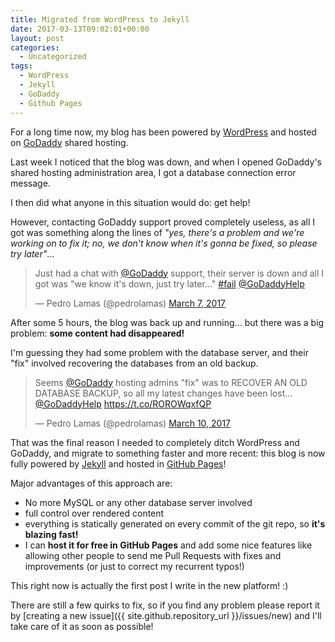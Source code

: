 ```yaml
---
title: Migrated from WordPress to Jekyll
date: 2017-03-13T09:02:01+00:00
layout: post
categories:
  - Uncategorized
tags:
  - WordPress
  - Jekyll
  - GoDaddy
  - Github Pages
---
```

For a long time now, my blog has been powered by [WordPress](http://wordpress.org) and hosted on [GoDaddy](http://www.godaddy.com) shared hosting.

Last week I noticed that the blog was down, and when I opened GoDaddy's shared hosting administration area, I got a database connection error message.

I then did what anyone in this situation would do: get help!

However, contacting GoDaddy support proved completely useless, as all I got was something along the lines of _"yes, there's a problem and we're working on to fix it; no, we don't know when it's gonna be fixed, so please try later"_...

<blockquote class="twitter-tweet" data-conversation="none" data-lang="en"><p lang="en" dir="ltr">Just had a chat with <a href="https://twitter.com/GoDaddy">@GoDaddy</a> support, their server is down and all I got was &quot;we know it&#39;s down, just try later...&quot; <a href="https://twitter.com/hashtag/fail?src=hash">#fail</a> <a href="https://twitter.com/GoDaddyHelp">@GoDaddyHelp</a></p>&mdash; Pedro Lamas (@pedrolamas) <a href="https://twitter.com/pedrolamas/status/839089470880247813">March 7, 2017</a></blockquote>
<script async src="//platform.twitter.com/widgets.js" charset="utf-8"></script>

After some 5 hours, the blog was back up and running... but there was a big problem: **some content had disappeared!**

I'm guessing they had some problem with the database server, and their "fix" involved recovering the databases from an old backup.

<blockquote class="twitter-tweet" data-lang="en"><p lang="en" dir="ltr">Seems <a href="https://twitter.com/GoDaddy">@GoDaddy</a> hosting admins &quot;fix&quot; was to RECOVER AN OLD DATABASE BACKUP, so all my latest changes have been lost... <a href="https://twitter.com/GoDaddyHelp">@GoDaddyHelp</a> <a href="https://t.co/ROROWqxfQP">https://t.co/ROROWqxfQP</a></p>&mdash; Pedro Lamas (@pedrolamas) <a href="https://twitter.com/pedrolamas/status/840237008551333888">March 10, 2017</a></blockquote>
<script async src="//platform.twitter.com/widgets.js" charset="utf-8"></script>

That was the final reason I needed to completely ditch WordPress and GoDaddy, and migrate to something faster and more recent: this blog is now fully powered by [Jekyll](https://jekyllrb.com) and hosted in [GitHub Pages](https://pages.github.com)!

Major advantages of this approach are:

 * No more MySQL or any other database server involved
 * full control over rendered content
 * everything is statically generated on every commit of the git repo, so **it's blazing fast!**
 * I can **host it for free in GitHub Pages** and add some nice features like allowing other people to send me Pull Requests with fixes and improvements (or just to correct my recurrent typos!)
 
This right now is actually the first post I write in the new platform! :)

There are still a few quirks to fix, so if you find any problem please report it by [creating a new issue]({{ site.github.repository_url }}/issues/new) and I'll take care of it as soon as possible!